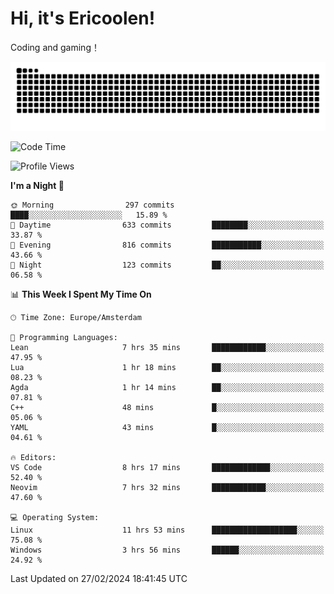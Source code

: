 # Hi, it's Ericoolen!
Coding and gaming！

<picture>
  <source media="(prefers-color-scheme: dark)" srcset="https://raw.githubusercontent.com/Eric-Song-Nop/Eric-Song-Nop/output/github-contribution-grid-snake-dark.svg">
  <source media="(prefers-color-scheme: light)" srcset="https://raw.githubusercontent.com/Eric-Song-Nop/Eric-Song-Nop/output/github-contribution-grid-snake.svg">
  <img alt="github contribution grid snake animation" src="https://raw.githubusercontent.com/Eric-Song-Nop/Eric-Song-Nop/output/github-contribution-grid-snake.svg">
</picture>

<!--START_SECTION:waka-->
![Code Time](http://img.shields.io/badge/Code%20Time-1%2C193%20hrs%2034%20mins-blue)

![Profile Views](http://img.shields.io/badge/Profile%20Views-13-blue)

**I'm a Night 🦉** 

```text
🌞 Morning                297 commits         ████░░░░░░░░░░░░░░░░░░░░░   15.89 % 
🌆 Daytime                633 commits         ████████░░░░░░░░░░░░░░░░░   33.87 % 
🌃 Evening                816 commits         ███████████░░░░░░░░░░░░░░   43.66 % 
🌙 Night                  123 commits         ██░░░░░░░░░░░░░░░░░░░░░░░   06.58 % 
```


📊 **This Week I Spent My Time On** 

```text
🕑︎ Time Zone: Europe/Amsterdam

💬 Programming Languages: 
Lean                     7 hrs 35 mins       ████████████░░░░░░░░░░░░░   47.95 % 
Lua                      1 hr 18 mins        ██░░░░░░░░░░░░░░░░░░░░░░░   08.23 % 
Agda                     1 hr 14 mins        ██░░░░░░░░░░░░░░░░░░░░░░░   07.81 % 
C++                      48 mins             █░░░░░░░░░░░░░░░░░░░░░░░░   05.06 % 
YAML                     43 mins             █░░░░░░░░░░░░░░░░░░░░░░░░   04.61 % 

🔥 Editors: 
VS Code                  8 hrs 17 mins       █████████████░░░░░░░░░░░░   52.40 % 
Neovim                   7 hrs 32 mins       ████████████░░░░░░░░░░░░░   47.60 % 

💻 Operating System: 
Linux                    11 hrs 53 mins      ███████████████████░░░░░░   75.08 % 
Windows                  3 hrs 56 mins       ██████░░░░░░░░░░░░░░░░░░░   24.92 % 
```


 Last Updated on 27/02/2024 18:41:45 UTC
<!--END_SECTION:waka-->
